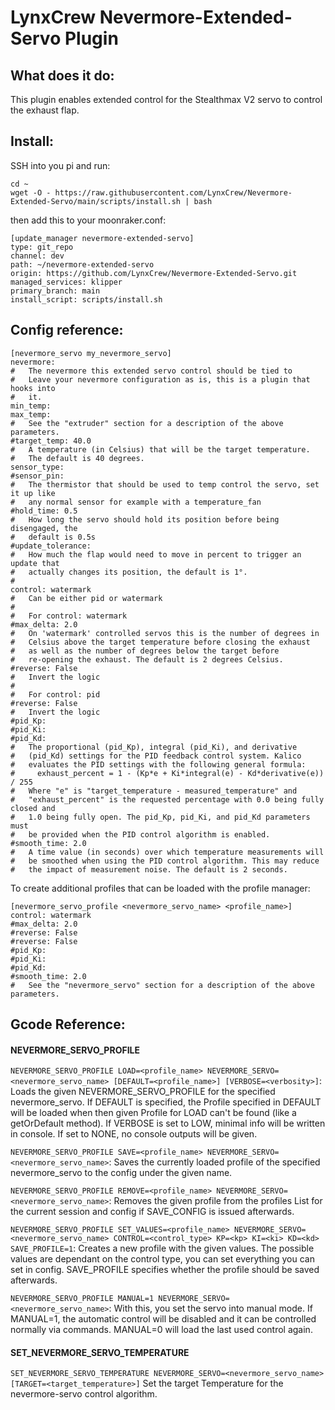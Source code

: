 # LynxCrew Nevermore-Extended-Servo Plugin

## What does it do:
This plugin enables extended control for the Stealthmax V2 servo to control the
exhaust flap.

## Install:
SSH into you pi and run:
```
cd ~
wget -O - https://raw.githubusercontent.com/LynxCrew/Nevermore-Extended-Servo/main/scripts/install.sh | bash
```

then add this to your moonraker.conf:
```
[update_manager nevermore-extended-servo]
type: git_repo
channel: dev
path: ~/nevermore-extended-servo
origin: https://github.com/LynxCrew/Nevermore-Extended-Servo.git
managed_services: klipper
primary_branch: main
install_script: scripts/install.sh
```

## Config reference:
```
[nevermore_servo my_nevermore_servo]
nevermore:
#   The nevermore this extended servo control should be tied to
#   Leave your nevermore configuration as is, this is a plugin that hooks into
#   it.
min_temp:
max_temp:
#   See the "extruder" section for a description of the above parameters.
#target_temp: 40.0
#   A temperature (in Celsius) that will be the target temperature.
#   The default is 40 degrees.
sensor_type:
#sensor_pin:
#   The thermistor that should be used to temp control the servo, set it up like
#   any normal sensor for example with a temperature_fan
#hold_time: 0.5
#   How long the servo should hold its position before being disengaged, the
#   default is 0.5s
#update_tolerance: 
#   How much the flap would need to move in percent to trigger an update that
#   actually changes its position, the default is 1°.
#
control: watermark
#   Can be either pid or watermark
#
#   For control: watermark
#max_delta: 2.0
#   On 'watermark' controlled servos this is the number of degrees in
#   Celsius above the target temperature before closing the exhaust
#   as well as the number of degrees below the target before
#   re-opening the exhaust. The default is 2 degrees Celsius.
#reverse: False
#   Invert the logic
#
#   For control: pid
#reverse: False
#   Invert the logic
#pid_Kp:
#pid_Ki:
#pid_Kd:
#   The proportional (pid_Kp), integral (pid_Ki), and derivative
#   (pid_Kd) settings for the PID feedback control system. Kalico
#   evaluates the PID settings with the following general formula:
#     exhaust_percent = 1 - (Kp*e + Ki*integral(e) - Kd*derivative(e)) / 255
#   Where "e" is "target_temperature - measured_temperature" and
#   "exhaust_percent" is the requested percentage with 0.0 being fully closed and
#   1.0 being fully open. The pid_Kp, pid_Ki, and pid_Kd parameters must
#   be provided when the PID control algorithm is enabled.
#smooth_time: 2.0
#   A time value (in seconds) over which temperature measurements will
#   be smoothed when using the PID control algorithm. This may reduce
#   the impact of measurement noise. The default is 2 seconds.
```

To create additional profiles that can be loaded with the profile manager:
```
[nevermore_servo_profile <nevermore_servo_name> <profile_name>]
control: watermark
#max_delta: 2.0
#reverse: False
#reverse: False
#pid_Kp:
#pid_Ki:
#pid_Kd:
#smooth_time: 2.0
#   See the "nevermore_servo" section for a description of the above parameters.
```

## Gcode Reference:
#### NEVERMORE_SERVO_PROFILE
`NEVERMORE_SERVO_PROFILE LOAD=<profile_name> NEVERMORE_SERVO=<nevermore_servo_name>
[DEFAULT=<profile_name>] [VERBOSE=<verbosity>]`:
Loads the given NEVERMORE_SERVO_PROFILE for the specified nevermore_servo.
If DEFAULT is specified, the Profile specified in DEFAULT will be loaded when
then given Profile for LOAD can't be found (like a getOrDefault method).
If VERBOSE is set to LOW, minimal info will be written in console.
If set to NONE, no console outputs will be given.

`NEVERMORE_SERVO_PROFILE SAVE=<profile_name> NEVERMORE_SERVO=<nevermore_servo_name>`:
Saves the currently loaded profile of the specified nevermore_servo to the config
under the given name.

`NEVERMORE_SERVO_PROFILE REMOVE=<profile_name> NEVERMORE_SERVO=<nevermore_servo_name>`:
Removes the given profile from the profiles List for the current session and config if SAVE_CONFIG is issued afterwards.

`NEVERMORE_SERVO_PROFILE SET_VALUES=<profile_name> NEVERMORE_SERVO=<nevermore_servo_name>
CONTROL=<control_type> KP=<kp> KI=<ki> KD=<kd> SAVE_PROFILE=1`:
Creates a new profile with the given values.
The possible values are dependant on the control type, you can set everything you can set in config.
SAVE_PROFILE specifies whether the profile should be saved afterwards.

`NEVERMORE_SERVO_PROFILE MANUAL=1 NEVERMORE_SERVO=<nevermore_servo_name>`:
With this, you set the servo into manual mode.
If MANUAL=1, the automatic control will be disabled and it can be controlled normally
via commands.
MANUAL=0 will load the last used control again.

#### SET_NEVERMORE_SERVO_TEMPERATURE
`SET_NEVERMORE_SERVO_TEMPERATURE NEVERMORE_SERVO=<nevermore_servo_name> [TARGET=<target_temperature>]`
Set the target Temperature for the nevermore-servo control algorithm.